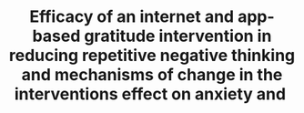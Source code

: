 --- 
abstract: '' 
authors: 
 - H Heckendorf
 -  D Lehr
 -  admin
 -  H Freund
doi: '' 
featured: false 
publication: '*Behaviour research and therapy*, 131' 
publication_short: '' 
publishDate: '2019-01-01' 
title: 'Efficacy of an internet and app-based gratitude intervention in reducing repetitive negative thinking and mechanisms of change in the interventions effect on anxiety and ' 
url_code: '' 
url_dataset: '' 
url_pdf: '' 
url_poster: '' 
url_project: '' 
url_slides: '' 
url_source: '' 
url_video: '' 
---